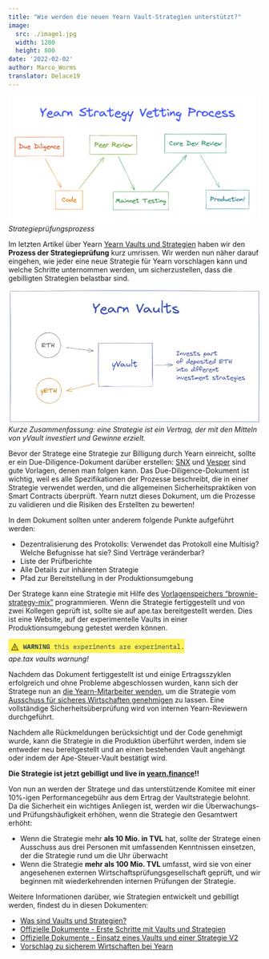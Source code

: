 ```yaml
---
title: "Wie werden die neuen Yearn Vault-Strategien unterstützt?"
image:
  src: ./image1.jpg
  width: 1280
  height: 800
date: '2022-02-02'
author: Marco_Worms
translator: Delace19
---
```


![](./image1.jpg?w=900&h=478)\
*Strategieprüfungsprozess*

Im letzten Artikel über Yearn [Yearn Vaults und Strategien](https://medium.com/iearn/yearn-finance-explained-what-are-vaults-and-strategies-96970560432) haben wir den **Prozess der Strategieprüfung** kurz umrissen. Wir werden nun näher darauf eingehen, wie jeder eine neue Strategie für Yearn vorschlagen kann und welche Schritte unternommen werden, um sicherzustellen, dass die gebilligten Strategien belastbar sind.

![](./image2.jpg?w=900&h=478)\
*Kurze Zusammenfassung: eine Strategie ist ein Vertrag, der mit den Mitteln von yVault investiert und Gewinne erzielt.*

Bevor der Stratege eine Strategie zur Billigung durch Yearn einreicht, sollte er ein Due-Diligence-Dokument darüber erstellen: [SNX](https://hackmd.io/0w1RZh7DSc27A9EyzlHbJQ?view) und [Vesper](https://hackmd.io/@Ap_76vwNTg-vxJxbiaLMMQ/SkXEzic7O) sind gute Vorlagen, denen man folgen kann. Das Due-Diligence-Dokument ist wichtig, weil es alle Spezifikationen der Prozesse beschreibt, die in einer Strategie verwendet werden, und die allgemeinen Sicherheitspraktiken von Smart Contracts überprüft. Yearn nutzt dieses Dokument, um die Prozesse zu validieren und die Risiken des Erstellten zu bewerten!

In dem Dokument sollten unter anderem folgende Punkte aufgeführt werden:

- Dezentralisierung  des Protokolls: Verwendet das Protokoll eine Multisig? Welche Befugnisse hat sie? Sind Verträge veränderbar?
- Liste der Prüfberichte
- Alle Details zur inhärenten Strategie
- Pfad zur Bereitstellung in der Produktionsumgebung

Der Stratege kann eine Strategie mit Hilfe des [Vorlagenspeichers “brownie-strategy-mix”](https://github.com/yearn/brownie-strategy-mix) programmieren. Wenn die Strategie fertiggestellt und von zwei Kollegen geprüft ist, sollte sie auf ape.tax  bereitgestellt werden. Dies ist eine Website, auf der experimentelle Vaults in einer Produktionsumgebung getestet werden können.

![](./image3.jpg?w=352&h=28)\
*ape.tax vaults warnung!*

Nachdem das Dokument fertiggestellt ist und einige Ertragsszyklen erfolgreich und ohne Probleme abgeschlossen wurden, kann sich der Stratege nun an [die Yearn-Mitarbeiter wenden](https://docs.yearn.finance/developers/v2/DEPLOYMENT#deploying-a-new-strategy), um die Strategie vom [Ausschuss für sicheres Wirtschaften genehmigen](https://gov.yearn.finance/t/introducing-yearn-safe-farming-committee/10533) zu lassen. Eine vollständige Sicherheitsüberprüfung wird von internen Yearn-Reviewern durchgeführt.

Nachdem alle Rückmeldungen berücksichtigt und der Code genehmigt wurde, kann die Strategie in die Produktion überführt werden, indem sie entweder neu bereitgestellt und an einen bestehenden Vault angehängt oder indem der Ape-Steuer-Vault bestätigt wird.

**Die Strategie ist jetzt gebilligt und live in [yearn.finance](https://yearn.finance/)!!**

Von nun an werden der Stratege und das unterstützende Komitee mit einer 10%-igen Performancegebühr aus dem Ertrag der Vaultstrategie belohnt. Da die Sicherheit ein wichtiges Anliegen ist, werden wir die Überwachungs- und Prüfungshäufigkeit erhöhen, wenn die Strategie den Gesamtwert erhöht:

- Wenn die Strategie mehr **als 10 Mio. in TVL** hat, sollte der Stratege einen Ausschuss aus drei Personen mit umfassenden Kenntnissen einsetzen, der die Strategie rund um die Uhr überwacht
- Wenn die Strategie **mehr als 100 Mio. TVL** umfasst, wird sie von einer angesehenen externen Wirtschaftsprüfungsgesellschaft geprüft, und wir beginnen mit wiederkehrenden internen Prüfungen der Strategie.

Weitere Informationen darüber, wie Strategien entwickelt und gebilligt werden, findest du in diesen Dokumenten:

- [Was sind Vaults und Strategien?](https://medium.com/iearn/yearn-finance-explained-what-are-vaults-and-strategies-96970560432)
- [Offizielle Dokumente - Erste Schritte mit Vaults und Strategien](https://docs.yearn.finance/developers/v2/getting-started)
- [Offizielle Dokumente - Einsatz eines Vaults und einer Strategie V2](https://docs.yearn.finance/developers/v2/DEPLOYMENT)
- [Vorschlag zu sicherem Wirtschaften bei Yearn](https://gov.yearn.finance/t/introducing-yearn-safe-farming-committee/10533)
